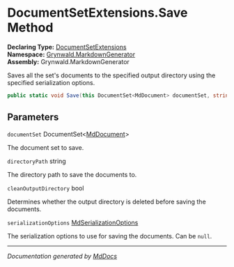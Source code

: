 ﻿<!--  
  <auto-generated>   
    The contents of this file were generated by a tool.  
    Changes to this file may be list if the file is regenerated  
  </auto-generated>   
-->

# DocumentSetExtensions.Save Method

**Declaring Type:** [DocumentSetExtensions](../index.md)  
**Namespace:** [Grynwald.MarkdownGenerator](../../index.md)  
**Assembly:** Grynwald.MarkdownGenerator

Saves all the set's documents to the specified output directory using the specified serialization options.

```csharp
public static void Save(this DocumentSet<MdDocument> documentSet, string directoryPath, bool cleanOutputDirectory, MdSerializationOptions serializationOptions);
```

## Parameters

`documentSet`  DocumentSet\<[MdDocument](../../MdDocument/index.md)\>

The document set to save.

`directoryPath`  string

The directory path to save the documents to.

`cleanOutputDirectory`  bool

Determines whether the output directory is deleted before saving the documents.

`serializationOptions`  [MdSerializationOptions](../../MdSerializationOptions/index.md)

The serialization options to use for saving the documents. Can be `null`.

___

*Documentation generated by [MdDocs](https://github.com/ap0llo/mddocs)*
